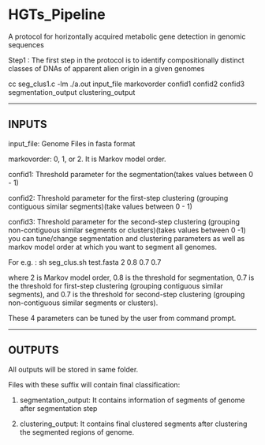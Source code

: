 # HGTs_Pipeline
A protocol for horizontally acquired metabolic gene detection in genomic sequences

Step1 :	The first step in the protocol is to identify compositionally distinct classes of DNAs of apparent alien origin in a given genomes

cc seg_clus1.c -lm
./a.out input_file markovorder confid1 confid2 confid3 segmentation_output clustering_output

--------------------------------------------------
INPUTS
--------------------------------------------------

input_file: Genome Files in fasta format

markovorder: 0, 1, or 2. It is Markov model order.

confid1: Threshold parameter for the segmentation(takes values between 0 - 1)

confid2: Threshold parameter for the first-step clustering (grouping contiguous similar segments)(take values between 0 - 1)

confid3: Threshold parameter for the second-step clustering (grouping non-contiguous similar segments or clusters)(takes values between 0 -1)
you can tune/change segmentation and clustering parameters as well as markov model order at which you want to segment all genomes.

For e.g. : sh seg_clus.sh test.fasta 2 0.8 0.7 0.7

where 2 is Markov model order, 0.8 is the threshold for segmentation, 0.7 is the threshold for first-step clustering (grouping contiguous similar segments), and 0.7 is the threshold for second-step clustering (grouping non-contiguous similar segments or clusters).

These 4 parameters can be tuned by the user from command prompt.


-----------------------------------
OUTPUTS
-----------------------------------

All outputs will be stored in same folder.

Files with these suffix will contain final classification:
1. segmentation_output: It contains information of segments of genome after segmentation step

2. clustering_output: It contains final clustered segments after clustering the segmented regions of genome.
